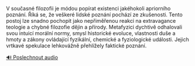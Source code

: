 
V současné filozofii je módou popírat existenci jakéhokoli apriorního poznání. Říká se, že veškeré lidské poznání pochází ze zkušenosti. Tento postoj lze snadno pochopit jako nepřiměřenou reakci na extravagance teologie a chybné filozofie dějin a přírody. Metafyzici dychtivě odhalovali svou intuicí morální normy, smysl historické evoluce, vlastnosti duše a hmoty a zákony ovládající fyzikální, chemické a fyziologické události. Jejich vrtkavé spekulace lehkovážně přehlížely faktické poznání.

[🔊 Poslechnout audio](/data/7-paragraphs/audio/chapter_13/para_002-V-souasn-filozofii-je-mdou-poprat-existenci-ja.mp3)
